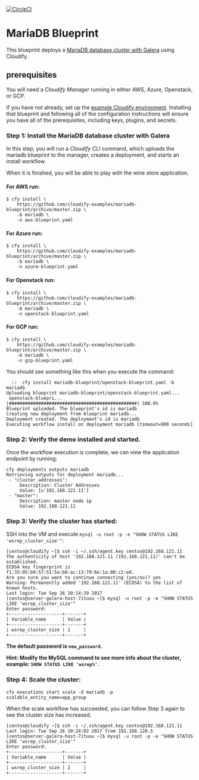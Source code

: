 [![CircleCI](https://circleci.com/gh/cloudify-examples/mariadb-blueprint.svg?style=svg)](https://circleci.com/gh/cloudify-examples/mariadb)

# MariaDB Blueprint

This blueprint deploys a [MariaDB database cluster with Galera](https://mariadb.com/kb/en/library/what-is-mariadb-galera-cluster/) using Cloudify.


## prerequisites

You will need a *Cloudify Manager* running in either AWS, Azure, Openstack, or GCP.

If you have not already, set up the [example Cloudify environment](https://github.com/cloudify-examples/cloudify-environment-setup). Installing that blueprint and following all of the configuration instructions will ensure you have all of the prerequisites, including keys, plugins, and secrets.


### Step 1: Install the MariaDB database cluster with Galera

In this step, you will run a *Cloudify CLI* command, which uploads the mariadb blueprint to the manager, creates a deployment, and starts an install workflow.

When it is finished, you will be able to play with the wine store application.


#### For AWS run:

```shell
$ cfy install \
    https://github.com/cloudify-examples/mariadb-blueprint/archive/master.zip \
    -b mariadb \
    -n aws-blueprint.yaml
```


#### For Azure run:

```shell
$ cfy install \
    https://github.com/cloudify-examples/mariadb-blueprint/archive/master.zip \
    -b mariadb \
    -n azure-blueprint.yaml
```


#### For Openstack run:

```shell
$ cfy install \
    https://github.com/cloudify-examples/mariadb-blueprint/archive/master.zip \
    -b mariadb \
    -n openstack-blueprint.yaml
```

#### For GCP run:

```shell
$ cfy install \
    https://github.com/cloudify-examples/mariadb-blueprint/archive/master.zip \
    -b mariadb \
    -n gcp-blueprint.yaml
```


You should see something like this when you execute the command:


```shell
  ::  cfy install mariadb-blueprint/openstack-blueprint.yaml -b mariadb
Uploading blueprint mariadb-blueprint/openstack-blueprint.yaml...
 openstack-bluepri... |################################################| 100.0%
Blueprint uploaded. The blueprint's id is mariadb
Creating new deployment from blueprint mariadb...
Deployment created. The deployment's id is mariadb
Executing workflow install on deployment mariadb [timeout=900 seconds]
```


### Step 2: Verify the demo installed and started.

Once the workflow execution is complete, we can view the application endpoint by running: <br>

```shell
cfy deployments outputs mariadb
Retrieving outputs for deployment mariadb...
 - "cluster_addresses":
     Description: Cluster Addresses
     Value: [u'192.168.121.11']
 - "master":
     Description: master node ip
     Value: 192.168.121.11
```


### Step 3: Verify the cluster has started:

SSH into the VM and execute `mysql -u root -p -e "SHOW STATUS LIKE 'wsrep_cluster_size'"`:

```
[centos@cloudify ~]$ ssh -i ~/.ssh/agent.key centos@192.168.121.11
The authenticity of host '192.168.121.11 (192.168.121.11)' can't be established.
ECDSA key fingerprint is f1:35:95:b9:57:51:5a:b8:ac:13:79:6e:1a:80:c2:ed.
Are you sure you want to continue connecting (yes/no)? yes
Warning: Permanently added '192.168.121.11' (ECDSA) to the list of known hosts.
Last login: Tue Sep 26 10:14:39 2017
[centos@server-galera-host-7ituuu ~]$ mysql -u root -p -e "SHOW STATUS LIKE 'wsrep_cluster_size'"
Enter password:
+--------------------+-------+
| Variable_name      | Value |
+--------------------+-------+
| wsrep_cluster_size | 1     |
+--------------------+-------+
```

__The default password is `new_password`.__

__Hint: Modify the MySQL command to see more info about the cluster, example: `SHOW STATUS LIKE 'wsrep%'`.__


### Step 4: Scale the cluster:

```
cfy executions start scale -d mariadb -p scalable_entity_name=app_group
```

When the scale workflow has succeeded, you can follow Step 3 again to see the cluster size has increased.

```
[centos@cloudify ~]$ ssh -i ~/.ssh/agent.key centos@192.168.121.11
Last login: Tue Sep 26 10:24:02 2017 from 192.168.120.5
[centos@server-galera-host-7ituuu ~]$ mysql -u root -p -e "SHOW STATUS LIKE 'wsrep_cluster_size'"
Enter password:
+--------------------+-------+
| Variable_name      | Value |
+--------------------+-------+
| wsrep_cluster_size | 2     |
+--------------------+-------+
```
